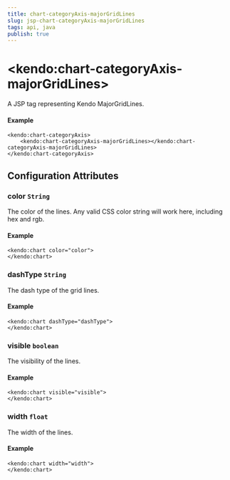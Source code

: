 ```yaml
---
title: chart-categoryAxis-majorGridLines
slug: jsp-chart-categoryAxis-majorGridLines
tags: api, java
publish: true
---
```


# \<kendo:chart-categoryAxis-majorGridLines\>
A JSP tag representing Kendo MajorGridLines.

#### Example
    <kendo:chart-categoryAxis>
        <kendo:chart-categoryAxis-majorGridLines></kendo:chart-categoryAxis-majorGridLines>
    </kendo:chart-categoryAxis>


## Configuration Attributes


### color `String`

The color of the lines. Any valid CSS color string will work here, including hex and rgb.

#### Example
    <kendo:chart color="color">
    </kendo:chart>



### dashType `String`

The dash type of the grid lines.

#### Example
    <kendo:chart dashType="dashType">
    </kendo:chart>



### visible `boolean`

The visibility of the lines.

#### Example
    <kendo:chart visible="visible">
    </kendo:chart>



### width `float`

The width of the lines.

#### Example
    <kendo:chart width="width">
    </kendo:chart>


 
